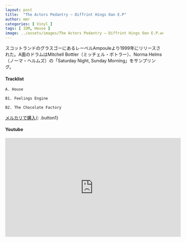 ```yaml
---
layout: post
title:  "The Actors Pedantry – Diffrint Hings Oan E.P"
author: mmr
categories: [ Vinyl ]
tags: [ IDM, House ]
image: ../assets/images/The Actors Pedantry – Diffrint Hings Oan E.P.webp
---
```


スコットランドのグラスゴーにあるレーベルAmpouleより1999年にリリースされた。A面のドラムはMitchell Bottler（ミッチェル・ボトラー）、Norma Helms（ノーマ・ヘルムズ）の「Saturday Night, Sunday Morning」をサンプリング。

#### Tracklist
```md
A. House

B1. Feelings Engine

B2. The Chocolate Factory
```

[メルカリで購入](https://jp.mercari.com/item/m43840042608?afid=6142608987){: .button1}

#### Youtube
<iframe width="560" height="315" src="https://www.youtube.com/embed/CVcOGMTlkmI?si=oU9R_8NA5vA287vT" title="YouTube video player" frameborder="0" allow="accelerometer; autoplay; clipboard-write; encrypted-media; gyroscope; picture-in-picture; web-share" referrerpolicy="strict-origin-when-cross-origin" allowfullscreen></iframe>